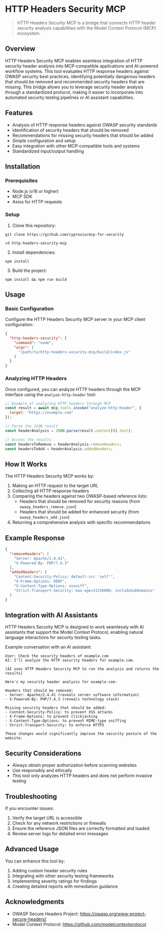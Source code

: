 # HTTP Headers Security MCP

> HTTP Headers Security MCP is a bridge that connects HTTP header security analysis capabilities with the Model Context Protocol (MCP) ecosystem.

## Overview

HTTP Headers Security MCP enables seamless integration of HTTP security header analysis into MCP-compatible applications and AI-powered workflow systems. This tool evaluates HTTP response headers against OWASP security best practices, identifying potentially dangerous headers that should be removed and recommended security headers that are missing. This bridge allows you to leverage security header analysis through a standardized protocol, making it easier to incorporate into automated security testing pipelines or AI assistant capabilities.

## Features

- Analysis of HTTP response headers against OWASP security standards
- Identification of security headers that should be removed
- Recommendations for missing security headers that should be added
- Simple configuration and setup
- Easy integration with other MCP-compatible tools and systems
- Standardized input/output handling

## Installation

### Prerequisites

- Node.js (v16 or higher)
- MCP SDK
- Axios for HTTP requests

### Setup

1. Clone this repository:
 ```
 git clone https://github.com/cyproxio/mcp-for-security

 cd http-headers-security-mcp
 ```

2. Install dependencies:
 ```
 npm install
 ```

3. Build the project:
 ```
 npm install && npm run build
 ```

## Usage

### Basic Configuration

Configure the HTTP Headers Security MCP server in your MCP client configuration:

```json
{
  "http-headers-security": {
    "command": "node",
    "args": [
      "/path/to/http-headers-security-mcp/build/index.js"
    ]
  }
}
```

### Analyzing HTTP Headers

Once configured, you can analyze HTTP headers through the MCP interface using the `analyze-http-header` tool:

```javascript
// Example of analyzing HTTP headers through MCP
const result = await mcp.tools.invoke("analyze-http-header", {
  target: "https://example.com"
});

// Parse the JSON result
const headerAnalysis = JSON.parse(result.content[0].text);

// Access the results
const headersToRemove = headerAnalysis.removeHeaders;
const headersToAdd = headerAnalysis.addedHeaders;
```

## How It Works

The HTTP Headers Security MCP works by:

1. Making an HTTP request to the target URL
2. Collecting all HTTP response headers
3. Comparing the headers against two OWASP-based reference lists:
   - Headers that should be removed for security reasons (from `owasp_headers_remove.json`)
   - Headers that should be added for enhanced security (from `owasp_headers_add.json`)
4. Returning a comprehensive analysis with specific recommendations

## Example Response

```json
{
  "removeHeaders": [
    "Server: Apache/2.4.41",
    "X-Powered-By: PHP/7.4.3"
  ],
  "addedHeaders": [
    "Content-Security-Policy: default-src 'self'",
    "X-Frame-Options: DENY",
    "X-Content-Type-Options: nosniff",
    "Strict-Transport-Security: max-age=31536000; includeSubDomains"
  ]
}
```

## Integration with AI Assistants

HTTP Headers Security MCP is designed to work seamlessly with AI assistants that support the Model Context Protocol, enabling natural language interactions for security testing tasks.

Example conversation with an AI assistant:

```
User: Check the security headers of example.com
AI: I'll analyze the HTTP security headers for example.com.

[AI uses HTTP Headers Security MCP to run the analysis and returns the results]

Here's my security header analysis for example.com:

Headers that should be removed:
- Server: Apache/2.4.41 (reveals server software information)
- X-Powered-By: PHP/7.4.3 (reveals technology stack)

Missing security headers that should be added:
- Content-Security-Policy: to prevent XSS attacks
- X-Frame-Options: to prevent clickjacking
- X-Content-Type-Options: to prevent MIME-type sniffing
- Strict-Transport-Security: to enforce HTTPS

These changes would significantly improve the security posture of the website.
```

## Security Considerations

- Always obtain proper authorization before scanning websites
- Use responsibly and ethically
- This tool only analyzes HTTP headers and does not perform invasive testing

## Troubleshooting

If you encounter issues:

1. Verify the target URL is accessible
2. Check for any network restrictions or firewalls
3. Ensure the reference JSON files are correctly formatted and loaded
4. Review server logs for detailed error messages

## Advanced Usage

You can enhance this tool by:

1. Adding custom header security rules
2. Integrating with other security testing frameworks
3. Implementing severity ratings for findings
4. Creating detailed reports with remediation guidance

## Acknowledgments

- OWASP Secure Headers Project: https://owasp.org/www-project-secure-headers/
- Model Context Protocol: https://github.com/modelcontextprotocol
